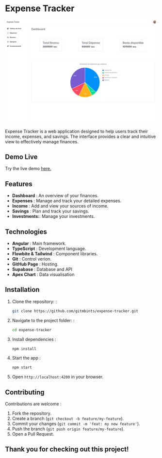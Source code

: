 # Expense Tracker

![Expense Tracker App](./src/assets/images/ExpenseTracker.png)

Expense Tracker is a web application designed to help users track their income, expenses, and savings. The interface provides a clear and intuitive view to effectively manage finances.

## Demo Live

Try the live demo [here.](https://gitmbints.github.io/expense-tracker/)

## Features

- **Dashboard** : An overview of your finances.
- **Expenses** : Manage and track your detailed expenses.
- **Income** : Add and view your sources of income.
- **Savings** : Plan and track your savings.
- **Investments:**: Manage your investments.

## Technologies

- **Angular** : Main framework.
- **TypeScript** : Development language.
- **Flowbite & Tailwind** : Component libraries.
- **Git** : Control verion.
- **GitHub Page** : Hosting.
- **Supabase** : Database and API
- **Apex Chart** : Data visualisation

## Installation

1. Clone the repository: :
   ```bash
   git clone https://github.com/gitmbints/expense-tracker.git
   ```
2. Navigate to the project folder: :
   ```bash
   cd expense-tracker
   ```
3. Install dependencies :
   ```bash
   npm install
   ```
4. Start the app :
   ```bash
   npm start
   ```
5. Open `http://localhost:4200` in your browser.

## Contributing

Contributions are welcome :

1. Fork the repository.
2. Create a branch (`git checkout -b feature/my-feature`).
3. Commit your changes (`git commit -m 'feat: my new feature'`).
4. Push the branch (`git push origin feature/my-feature`).
5. Open a Pull Request.

## Thank you for checking out this project!
